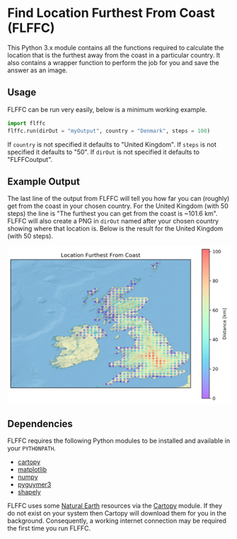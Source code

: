 # Find Location Furthest From Coast (FLFFC)

This Python 3.x module contains all the functions required to calculate the location that is the furthest away from the coast in a particular country. It also contains a wrapper function to perform the job for you and save the answer as an image.

## Usage

FLFFC can be run very easily, below is a minimum working example.

```python
import flffc
flffc.run(dirOut = "myOutput", country = "Denmark", steps = 100)
```

If `country` is not specified it defaults to "United Kingdom". If `steps` is not specified it defaults to "50". If `dirOut` is not specified it defaults to "FLFFCoutput".

## Example Output

The last line of the output from FLFFC will tell you how far you can (roughly) get from the coast in your chosen country. For the United Kingdom (with 50 steps) the line is "The furthest you can get from the coast is ~101.6 km". FLFFC will also create a PNG in `dirOut` named after your chosen country showing where that location is. Below is the result for the United Kingdom (with 50 steps).

![FLFFC output for the United Kingdom](UnitedKingdom.png)

## Dependencies

FLFFC requires the following Python modules to be installed and available in your `PYTHONPATH`.

* [cartopy](https://pypi.org/project/Cartopy/)
* [matplotlib](https://pypi.org/project/matplotlib/)
* [numpy](https://pypi.org/project/numpy/)
* [pyguymer3](https://github.com/Guymer/PyGuymer3)
* [shapely](https://pypi.org/project/Shapely/)

FLFFC uses some [Natural Earth](https://www.naturalearthdata.com/) resources via the [Cartopy](https://scitools.org.uk/cartopy/docs/latest/) module. If they do not exist on your system then Cartopy will download them for you in the background. Consequently, a working internet connection may be required the first time you run FLFFC.
